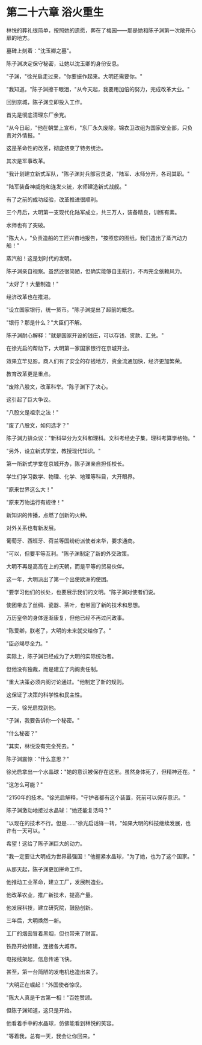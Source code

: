 # 第二十六章 浴火重生

林悦的葬礼很简单，按照她的遗愿，葬在了梅园——那是她和陈子渊第一次敞开心扉的地方。

墓碑上刻着："沈玉卿之墓"。

陈子渊决定保守秘密，让她以沈玉卿的身份安息。

"子渊，"徐光启走过来，"你要振作起来。大明还需要你。"

"我知道。"陈子渊擦干眼泪，"从今天起，我要用加倍的努力，完成改革大业。"

回到京城，陈子渊立即投入工作。

首先是彻底清理东厂余党。

"从今日起，"他在朝堂上宣布，"东厂永久废除，锦衣卫改组为国家安全部，只负责对外情报。"

这是革命性的改革，彻底结束了特务统治。

其次是军事改革。

"我计划建立新式军队，"陈子渊对兵部官员说，"陆军、水师分开，各司其职。"

"陆军装备神威炮和连发火铳，水师建造新式战舰。"

有了之前的成功经验，改革推进很顺利。

三个月后，大明第一支现代化陆军成立，共三万人，装备精良，训练有素。

水师也有了突破。

"陈大人，"负责造船的工匠兴奋地报告，"按照您的图纸，我们造出了蒸汽动力船！"

蒸汽船！这是划时代的发明。

陈子渊亲自视察。虽然还很简陋，但确实能够自主航行，不再完全依赖风力。

"太好了！大量制造！"

经济改革也在推进。

"设立国家银行，统一货币。"陈子渊提出了超前的概念。

"银行？那是什么？"大臣们不解。

陈子渊耐心解释："就是国家开设的钱庄，可以存钱、贷款、汇兑。"

在徐光启的帮助下，大明第一家国家银行在京城开业。

效果立竿见影。商人们有了安全的存钱地方，资金流通加快，经济更加繁荣。

教育改革更是重点。

"废除八股文，改革科举。"陈子渊下了决心。

这引起了巨大争议。

"八股文是祖宗之法！"

"废了八股文，如何选才？"

陈子渊力排众议："新科举分为文科和理科。文科考经史子集，理科考算学格物。"

"另外，设立新式学堂，教授现代知识。"

第一所新式学堂在京城开办，陈子渊亲自担任校长。

学生们学习数学、物理、化学、地理等科目，大开眼界。

"原来世界这么大！"

"原来万物运行有规律！"

新知识的传播，点燃了创新的火种。

对外关系也有新发展。

葡萄牙、西班牙、荷兰等国纷纷派使者来华，要求通商。

"可以，但要平等互利。"陈子渊制定了新的外交政策。

大明不再是高高在上的天朝，而是平等的贸易伙伴。

这一年，大明派出了第一个出使欧洲的使团。

"要学习他们的长处，也要展示我们的文明。"陈子渊对使者们说。

使团带去了丝绸、瓷器、茶叶，也带回了新的技术和思想。

万历皇帝的身体逐渐康复，但他已经不再过问政事。

"陈爱卿，朕老了，大明的未来就交给你了。"

"臣必竭尽全力。"

实际上，陈子渊已经成为了大明的实际统治者。

但他没有独裁，而是建立了内阁责任制。

"重大决策必须内阁讨论通过。"他制定了新的规则。

这保证了决策的科学性和民主性。

一天，徐光启找到他。

"子渊，我要告诉你一个秘密。"

"什么秘密？"

"其实，林悦没有完全死去。"

陈子渊震惊："什么意思？"

徐光启拿出一个水晶球："她的意识被保存在这里。虽然身体死了，但精神还在。"

"这怎么可能？"

"2150年的技术。"徐光启解释，"守护者都有这个装置，死前可以保存意识。"

陈子渊激动地接过水晶球："她还能复活吗？"

"以现在的技术不行。但是……"徐光启话锋一转，"如果大明的科技继续发展，也许有一天可以。"

希望！这给了陈子渊巨大的动力。

"我一定要让大明成为世界最强国！"他握紧水晶球，"为了她，也为了这个国家。"

从那天起，陈子渊更加拼命工作。

他推动工业革命，建立工厂，发展制造业。

他改革农业，推广新技术，提高产量。

他发展科技，建立研究院，鼓励创新。

三年后，大明焕然一新。

工厂的烟囱冒着黑烟，但也带来了财富。

铁路开始修建，连接各大城市。

电报线架起，信息传递飞快。

甚至，第一台简陋的发电机也造出来了。

"大明正在崛起！"外国使者惊叹。

"陈大人真是千古第一相！"百姓赞颂。

但陈子渊知道，这只是开始。

他看着手中的水晶球，仿佛能看到林悦的笑容。

"等着我，总有一天，我会让你回来。"